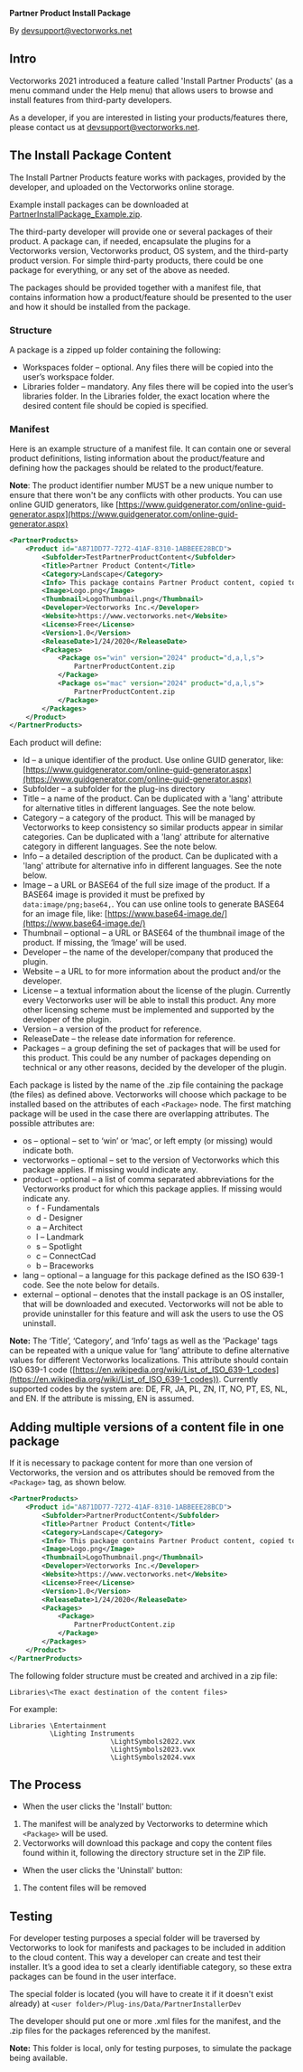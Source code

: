 **Partner Product Install Package**

By devsupport@vectorworks.net

## Intro

Vectorworks 2021 introduced a feature called 'Install Partner Products' (as a menu command under the Help menu) that allows users to browse and install features from third-party developers.

As a developer, if you are interested in listing your products/features there, please contact us at devsupport@vectorworks.net.

## The Install Package Content

The Install Partner Products feature works with packages, provided by the developer, and uploaded on the Vectorworks online storage.

Example install packages can be downloaded at [PartnerInstallPackage_Example.zip](files/PartnerInstallPackage_Example.zip).

The third-party developer will provide one or several packages of their product. A package can, if needed, encapsulate the plugins for a Vectorworks version, Vectorworks product, OS system, and the third-party product version. For simple third-party products, there could be one package for everything, or any set of the above as needed.

The packages should be provided together with a manifest file, that contains information how a product/feature should be presented to the user and how it should be installed from the package.

### Structure

A package is a zipped up folder containing the following:

* Workspaces folder – optional. Any files there will be copied into the user’s workspace folder.
* Libraries folder – mandatory. Any files there will be copied into the user’s libraries folder. In the Libraries folder, the exact location where the desired content file should be copied is specified.

### Manifest

Here is an example structure of a manifest file. It can contain one or several product definitions, listing information about the product/feature and defining how the packages should be related to the product/feature.

**Note**: The product identifier number MUST be a new unique number to ensure that there won't be any conflicts with other products. You can use online GUID generators, like [https://www.guidgenerator.com/online-guid-generator.aspx](https://www.guidgenerator.com/online-guid-generator.aspx)

```xml
<PartnerProducts>
    <Product id="A871DD77-7272-41AF-8310-1ABBEEE28BCD">
        <Subfolder>TestPartnerProductContent</Subfolder>
        <Title>Partner Product Content</Title>
        <Category>Landscape</Category>
        <Info> This package contains Partner Product content, copied to user Libraries folder when installing</Info>
        <Image>Logo.png</Image>
        <Thumbnail>LogoThumbnail.png</Thumbnail>
        <Developer>Vectorworks Inc.</Developer>
        <Website>https://www.vectorworks.net</Website>
        <License>Free</License>
        <Version>1.0</Version>
        <ReleaseDate>1/24/2020</ReleaseDate>
        <Packages>
            <Package os="win" version="2024" product="d,a,l,s">
                PartnerProductContent.zip
            </Package>
            <Package os="mac" version="2024" product="d,a,l,s">
                PartnerProductContent.zip
            </Package>
        </Packages>
    </Product>
</PartnerProducts>
```

Each product will define:

* Id – a unique identifier of the product. Use online GUID generator, like: [https://www.guidgenerator.com/online-guid-generator.aspx](https://www.guidgenerator.com/online-guid-generator.aspx)
* Subfolder – a subfolder for the plug-ins directory
* Title – a name of the product. Can be duplicated with a 'lang' attribute for alternative titles in different languages. See the note below.
* Category – a category of the product. This will be managed by Vectorworks to keep consistency so similar products appear in similar categories. Can be duplicated with a 'lang' attribute for alternative category in different languages. See the note below.
* Info – a detailed description of the product. Can be duplicated with a 'lang' attribute for alternative info in different languages. See the note below.
* Image – a URL or BASE64 of the full size image of the product. If a BASE64 image is provided it must be prefixed by `data:image/png;base64,`. You can use online tools to generate BASE64 for an image file, like: [https://www.base64-image.de/](https://www.base64-image.de/)
* Thumbnail – optional – a URL or BASE64 of the thumbnail image of the product. If missing, the ‘Image’ will be used.
* Developer – the name of the developer/company that produced the plugin.
* Website – a URL to for more information about the product and/or the developer.
* License – a textual information about the license of the plugin. Currently every Vectorworks user will be able to install this product. Any more other licensing scheme must be implemented and supported by the developer of the plugin.
* Version – a version of the product for reference.
* ReleaseDate – the release date information for reference.
* Packages – a group defining the set of packages that will be used for this product. This could be any number of packages depending on technical or any other reasons, decided by the developer of the plugin.

Each package is listed by the name of the .zip file containing the package (the files) as defined above. Vectorworks will choose which package to be installed based on the attributes of each `<Package>` node. The first matching package will be used in the case there are overlapping attributes. The possible attributes are:

- os – optional – set to ‘win’ or ‘mac’, or left empty (or missing) would indicate both.
- vectorworks – optional – set to the version of Vectorworks which this package applies. If missing would indicate any.
- product – optional – a list of comma separated abbreviations for the Vectorworks product for which this package applies. If missing would indicate any.
  - f - Fundamentals
  - d - Designer
  - a – Architect
  - l – Landmark
  - s – Spotlight
  - c – ConnectCad
  - b – Braceworks
- lang – optional – a language for this package defined as the ISO 639-1 code. See the note below for details.
- external – optional – denotes that the install package is an OS installer, that will be downloaded and executed. Vectorworks will not be able to provide uninstaller for this feature and will ask the users to use the OS uninstall.

**Note:** The ‘Title’, ‘Category’, and ‘Info’ tags as well as the 'Package' tags can be repeated with a unique value for ‘lang’ attribute to define alternative values for different Vectorworks localizations. This attribute should contain ISO 639-1 code ([https://en.wikipedia.org/wiki/List_of_ISO_639-1_codes](https://en.wikipedia.org/wiki/List_of_ISO_639-1_codes)). Currently supported codes by the system are: DE, FR, JA, PL, ZN, IT, NO, PT, ES, NL, and EN. If the attribute is missing, EN is assumed.

## Adding multiple versions of a content file in one package

If it is necessary to package content for more than one version of Vectorworks, the version and os attributes should be removed from the `<Package>` tag, as shown below.

```xml
<PartnerProducts>
    <Product id="A871DD77-7272-41AF-8310-1ABBEEE28BCD">
        <Subfolder>PartnerProductContent</Subfolder>
        <Title>Partner Product Content</Title>
        <Category>Landscape</Category>
        <Info> This package contains Partner Product content, copied to user Libraries folder when installing</Info>
        <Image>Logo.png</Image>
        <Thumbnail>LogoThumbnail.png</Thumbnail>
        <Developer>Vectorworks Inc.</Developer>
        <Website>https://www.vectorworks.net</Website>
        <License>Free</License>
        <Version>1.0</Version>
        <ReleaseDate>1/24/2020</ReleaseDate>
        <Packages>
            <Package>
                PartnerProductContent.zip
            </Package>
        </Packages>
    </Product>
</PartnerProducts>
```

The following folder structure must be created and archived in a zip file:

```
Libraries\<The exact destination of the content files>
```

For example:

```
Libraries \Entertainment
          \Lighting Instruments
                         \LightSymbols2022.vwx
                         \LightSymbols2023.vwx
                         \LightSymbols2024.vwx
```

## The Process

* When the user clicks the 'Install' button:

1. The manifest will be analyzed by Vectorworks to determine which `<Package>` will be used.
2. Vectorworks will download this package and copy the content files found within it, following the directory structure set in the ZIP file.

* When the user clicks the 'Uninstall' button:

1. The content files will be removed

## Testing

For developer testing purposes a special folder will be traversed by Vectorworks to look for manifests and packages to be included in addition to the cloud content. This way a developer can create and test their installer. It’s a good idea to set a clearly identifiable category, so these extra packages can be found in the user interface.

The special folder is located (you will have to create it if it doesn't exist already) at `<user folder>/Plug-ins/Data/PartnerInstallerDev`

The developer should put one or more .xml files for the manifest, and the .zip files for the packages referenced by the manifest.

**Note:** This folder is local, only for testing purposes, to simulate the package being available.

